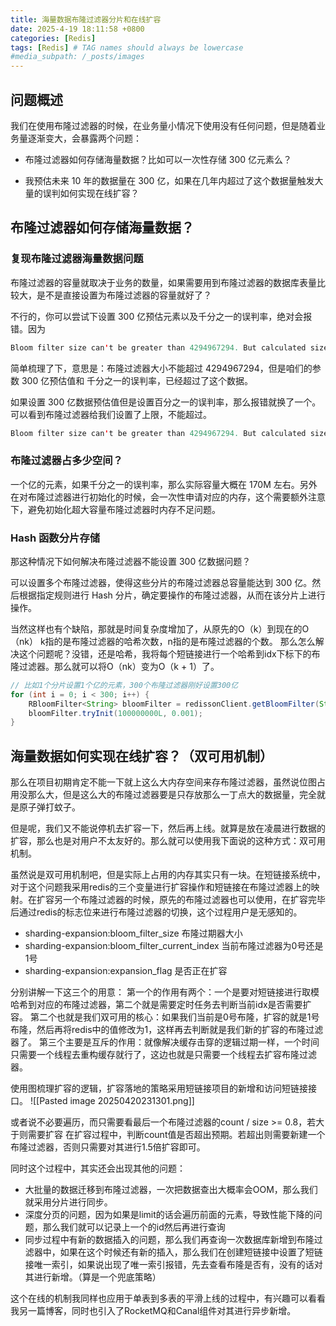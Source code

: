 ```yaml
---
title: 海量数据布隆过滤器分片和在线扩容
date: 2025-4-19 18:11:58 +0800
categories: [Redis]
tags: [Redis] # TAG names should always be lowercase
#media_subpath: /_posts/images
---
```


## 问题概述

我们在使用布隆过滤器的时候，在业务量小情况下使用没有任何问题，但是随着业务量逐渐变大，会暴露两个问题：

- 布隆过滤器如何存储海量数据？比如可以一次性存储 300 亿元素么？
    
- 我预估未来 10 年的数据量在 300 亿，如果在几年内超过了这个数据量触发大量的误判如何实现在线扩容？

## 布隆过滤器如何存储海量数据？

### 复现布隆过滤器海量数据问题

布隆过滤器的容量就取决于业务的数量，如果需要用到布隆过滤器的数据库表量比较大，是不是直接设置为布隆过滤器的容量就好了？

不行的，你可以尝试下设置 300 亿预估元素以及千分之一的误判率，绝对会报错。因为
```Java
Bloom filter size can't be greater than 4294967294. But calculated size is 431327626981
```
简单梳理了下，意思是：布隆过滤器大小不能超过 4294967294，但是咱们的参数 300 亿预估值和 千分之一的误判率，已经超过了这个数据。

如果设置 300 亿数据预估值但是设置百分之一的误判率，那么报错就换了一个。可以看到布隆过滤器给我们设置了上限，不能超过。

```Java
Bloom filter size can't be greater than 4294967294. But calculated size is 287551751321
```

### 布隆过滤器占多少空间？

一个亿的元素，如果千分之一的误判率，那么实际容量大概在 170M 左右。另外在对布隆过滤器进行初始化的时候，会一次性申请对应的内存，这个需要额外注意下，避免初始化超大容量布隆过滤器时内存不足问题。
### Hash 函数分片存储
那这种情况下如何解决布隆过滤器不能设置 300 亿数据问题？

可以设置多个布隆过滤器，使得这些分片的布隆过滤器总容量能达到 300 亿。然后根据指定规则进行 Hash 分片，确定要操作的布隆过滤器，从而在该分片上进行操作。

当然这样也有个缺陷，那就是时间复杂度增加了，从原先的O（k）到现在的O（nk）
k指的是布隆过滤器的哈希次数，n指的是布隆过滤器的个数。
那么怎么解决这个问题呢？没错，还是哈希，我将每个短链接进行一个哈希到idx下标下的布隆过滤器。那么就可以将O（nk）变为O（k + 1）了。

```Java
// 比如1个分片设置1个亿的元素，300个布隆过滤器刚好设置300亿
for (int i = 0; i < 300; i++) {
    RBloomFilter<String> bloomFilter = redissonClient.getBloomFilter(String.format("sharding-expansion:short-link-create-bloom-filter-%s-%d", bloomFilterCurrentIndex, i));
    bloomFilter.tryInit(100000000L, 0.001);
}
```
## 海量数据如何实现在线扩容？（双可用机制）

那么在项目初期肯定不能一下就上这么大内存空间来存布隆过滤器，虽然说位图占用没那么大，但是这么大的布隆过滤器要是只存放那么一丁点大的数据量，完全就是原子弹打蚊子。

但是呢，我们又不能说停机去扩容一下，然后再上线。就算是放在凌晨进行数据的扩容，那么也是对用户不太友好的。那么就可以使用我下面说的这种方式：双可用机制。

虽然说是双可用机制吧，但是实际上占用的内存其实只有一块。在短链接系统中，对于这个问题我采用redis的三个变量进行扩容操作和短链接在布隆过滤器上的映射。在扩容另一个布隆过滤器的时候，原先的布隆过滤器也可以使用，在扩容完毕后通过redis的标志位来进行布隆过滤器的切换，这个过程用户是无感知的。

* sharding-expansion:bloom_filter_size 布隆过期器大小  
* sharding-expansion:bloom_filter_current_index 当前布隆过滤器为0号还是1号  
* sharding-expansion:expansion_flag 是否正在扩容

分别讲解一下这三个的用意：
第一个的作用有两个：一个是要对短链接进行取模哈希到对应的布隆过滤器，第二个就是需要定时任务去判断当前idx是否需要扩容。
第二个也就是我们双可用的核心：如果我们当前是0号布隆，扩容的就是1号布隆，然后再将redis中的值修改为1，这样再去判断就是我们新的扩容的布隆过滤器了。
第三个主要是互斥的作用：就像解决缓存击穿的逻辑过期一样，一个时间只需要一个线程去重构缓存就行了，这边也就是只需要一个线程去扩容布隆过滤器。

使用图梳理扩容的逻辑，扩容落地的策略采用短链接项目的新增和访问短链接接口。
![[Pasted image 20250420231301.png]]

或者说不必要遍历，而只需要看最后一个布隆过滤器的count / size >= 0.8，若大于则需要扩容
在扩容过程中，判断count值是否超出预期。若超出则需要新建一个布隆过滤器，否则只需要对其进行1.5倍扩容即可。

同时这个过程中，其实还会出现其他的问题：
- 大批量的数据迁移到布隆过滤器，一次把数据查出大概率会OOM，那么我们就采用分片进行同步。
- 深度分页的问题，因为如果是limit的话会遍历前面的元素，导致性能下降的问题，那么我们就可以记录上一个的id然后再进行查询
- 同步过程中有新的数据插入的问题，那么我们再查询一次数据库新增到布隆过滤器中，如果在这个时候还有新的插入，那么我们在创建短链接中设置了短链接唯一索引，如果说出现了唯一索引报错，先去查看布隆是否有，没有的话对其进行新增。（算是一个兜底策略）


 这个在线的机制我同样也应用于单表到多表的平滑上线的过程中，有兴趣可以看看我另一篇博客，同时也引入了RocketMQ和Canal组件对其进行异步新增。
 
